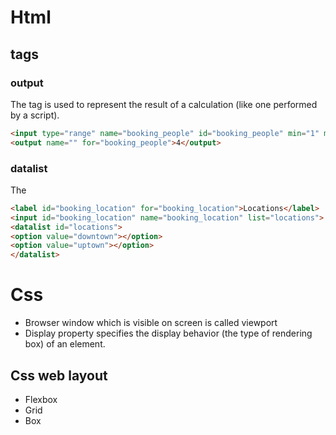 # Html
## tags
### output
The <output> tag is used to represent the result of a calculation (like one performed by a script).
```html
<input type="range" name="booking_people" id="booking_people" min="1" max="5" value="4" oninput="this.nextElementSibling.value=this.value">  
<output name="" for="booking_people">4</output>
```

### datalist
The <datalist> tag specifies a list of pre-defined options for an <input> element.
```html 
<label id="booking_location" for="booking_location">Locations</label>
<input id="booking_location" name="booking_location" list="locations">
<datalist id="locations">
<option value="downtown"></option>
<option value="uptown"></option>
</datalist>
```
# Css
* Browser window which is visible on screen is called viewport
* Display property specifies the display behavior (the type of rendering box) of an element.
## Css web layout
* Flexbox
* Grid
* Box




